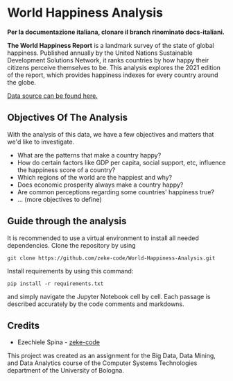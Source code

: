 # World Happiness Analysis

**Per la documentazione italiana, clonare il branch rinominato docs-italiani.**

**The World Happiness Report** is a landmark survey of the state of global happiness. Published annually by the United Nations Sustainable Development Solutions Network, it ranks countries by how happy their citizens perceive themselves to be. This analysis explores the 2021 edition of the report, which provides happiness indexes for every country around the globe.

[Data source can be found here.](https://www.kaggle.com/datasets/ajaypalsinghlo/world-happiness-report-2021)

## Objectives Of The Analysis
With the analysis of this data, we have a few objectives and matters that we'd like to investigate.
- What are the patterns that make a country happy?
- How do certain factors like GDP per capita, social support, etc, influence the happiness score of a country?
- Which regions of the world are the happiest and why?
- Does economic prosperity always make a country happy?
- Are common perceptions regarding some countries' happiness true?
- ... (more objectives to define)

## Guide through the analysis
It is recommended to use a virtual environment to install all needed dependencies.
Clone the repository by using
```
git clone https://github.com/zeke-code/World-Happiness-Analysis.git
```

Install requirements by using this command:
```
pip install -r requirements.txt
```
and simply navigate the Jupyter Notebook cell by cell. Each passage is described accurately by the code comments and markdowns.

## Credits
- Ezechiele Spina - [zeke-code](https://github.com/zeke-code)

This project was created as an assignment for the Big Data, Data Mining, and Data Analytics course of the Computer Systems Technologies department of the University of Bologna.
